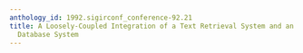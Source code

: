 ```yaml
---
anthology_id: 1992.sigirconf_conference-92.21
title: A Loosely-Coupled Integration of a Text Retrieval System and an Object-Oriented
  Database System
---
```

